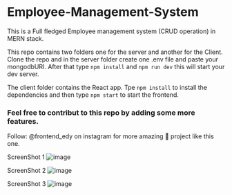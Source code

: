 # Employee-Management-System
This is a Full fledged Employee management system (CRUD operation) in MERN stack.

This repo contains two folders one for the server and another for the Client. Clone the repo and in the server folder create one .env file and paste your mongodbURI.
After that type `npm install` and `npm run dev` this will start your dev server.

The client folder contains the React app. Tpe `npm install` to install the dependencies and then type `npm start` to start the frontend.

### Feel free to contribut to this repo by adding some more features.

Follow: @frontend_edy on instagram for more amazing 🤪 project like this one.


ScreenShot 1
![image](https://github.com/LalitKumar234/Employee-Management-System/assets/64685787/feb3c2ed-84bb-4cc4-a4d4-5b91cd6dca33)

ScreenShot 2
![image](https://github.com/LalitKumar234/Employee-Management-System/assets/64685787/a52b441d-fecc-4770-8755-1a7da3620388)

ScreenShot 3
![image](https://github.com/LalitKumar234/Employee-Management-System/assets/64685787/c2588db3-dca7-46ad-901f-e709f7c129b1)



